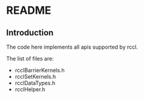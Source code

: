 # README

## Introduction
The code here implements all apis supported by rccl.

The list of files are:
- rcclBarrierKernels.h
- rcclSetKernels.h
- rcclDataTypes.h
- rcclHelper.h
